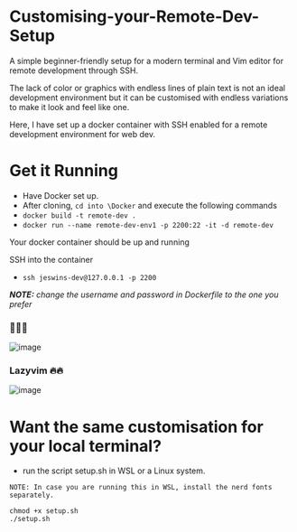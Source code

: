 # Customising-your-Remote-Dev-Setup

A simple beginner-friendly setup for a modern terminal and Vim editor for remote development through SSH.

The lack of color or graphics with endless lines of plain text is not an ideal development environment but it can be customised with endless variations to make it look and feel like one.

Here, I have set up a docker container with SSH enabled for a remote development environment for web dev.

# Get it Running

- Have Docker set up.
- After cloning, `cd into \Docker` and execute the following commands
- `docker build -t remote-dev .`
- `docker run --name remote-dev-env1 -p 2200:22 -it -d remote-dev`

Your docker container should be up and running

SSH into the container

- `ssh jeswins-dev@127.0.0.1 -p 2200`

_**NOTE:** change the username and password in Dockerfile to the one you prefer_

### 🚀🚀🚀

![image](https://github.com/Jeswin-8801/Customising-your-Dev-Environment/assets/169489768/988716bd-3037-4f6c-8b6a-f384170f6a3e)

### Lazyvim 🔥🔥

![image](https://github.com/Jeswin-8801/Customising-your-Dev-Environment/assets/169489768/1166943c-5de8-4c4a-ba86-e6ce9f15917f)

# Want the same customisation for your local terminal?

- run the script setup.sh in WSL or a Linux system.

`NOTE: In case you are running this in WSL, install the nerd fonts separately.`

```shell
chmod +x setup.sh
./setup.sh
```
